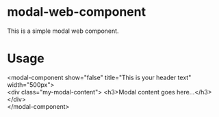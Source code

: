 # modal-web-component
This is a simple modal web component.

# Usage
&lt;modal-component show="false" title="This is your header text" width="500px"&gt;<br/>
    &lt;div class="my-modal-content"&gt;
        &lt;h3&gt;Modal content goes here...&lt;/h3&gt;
    &lt;/div&gt;<br/>
&lt;/modal-component&gt;
